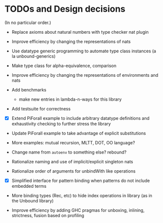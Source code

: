 # TODOs and Design decisions

(In no particular order.)

- Replace axioms about natural numbers with type checker nat plugin

- Improve efficiency by changing the representations of nats

- Use datatype generic programming to automate type class instances
  (a la unbound-generics)

- Make type class for alpha-equivalence, comparison

- Improve efficiency by changing the representations of environments and nats

- Add benchmarks
   - make new entries in lambda-n-ways for this library

- Add testsuite for correctness

- [x] Extend PiForall example to include arbitrary datatype definitions and exhaustivity checking to further stress the library
- Update PiForall example to take advantage of explicit substitutions

- More examples:  mutual recursion, MLTT, DOT, OO language? 

- Change name from `autoenv` to something else? rebound? 

- Rationalize naming and use of implicit/explicit singleton nats

- Rationalize order of arguments for unbindWith like operations

- [x] Simplified interface for pattern binding when patterns do not include embedded terms

- More binding types (Rec, etc) to hide index operations in library
  (as in the Unbound library)

- Improve efficiency by adding GHC pragmas for unboxing, inlining, strictness, fusion based on profiling


